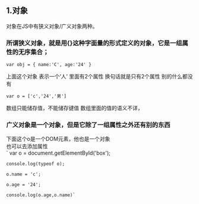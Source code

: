 ## 1.对象
对象在JS中有狭义对象/广义对象两种。  

### 所谓狭义对象，就是用{}这种字面量的形式定义的对象，它是一组属性的无序集合；
`var obj = {
    name:'C',
    age:'24'
}`  

上面这个对象 表示一个‘人’ 里面有2个属性 换句话就是只有2个属性 别的什么都没有  

`var o = ['c','24','男']`
  

数组只能储存值，不能储存键值 数组里面的值的语义不详，

### 广义对象是一个对象，但是它除了一组属性之外还有别的东西

下面这个o是一个DOM元素，他也是一个对象  
也可以去添加属性  
` var o = document.getElementById('box');  

    console.log(typeof o);  

    o.name = 'c';  
    
    o.age = '24';  
    
    console.log(o.age,o.name)`
